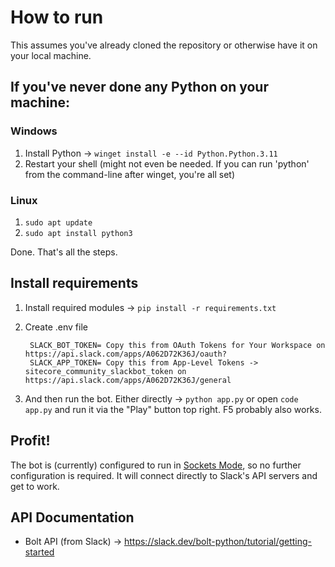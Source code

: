 # How to run
This assumes you've already cloned the repository or otherwise have it on your local machine.

## If you've never done any Python on your machine:

### Windows
1. Install Python -> `winget install -e --id Python.Python.3.11`
2. Restart your shell (might not even be needed. If you can run 'python' from the command-line after winget, you're all set)

### Linux
1. `sudo apt update`
2. `sudo apt install python3`

Done. That's all the steps.

## Install requirements
1. Install required modules -> `pip install -r requirements.txt`
2. Create .env file

        SLACK_BOT_TOKEN= Copy this from OAuth Tokens for Your Workspace on https://api.slack.com/apps/A062D72K36J/oauth?
        SLACK_APP_TOKEN= Copy this from App-Level Tokens -> sitecore_community_slackbot_token on https://api.slack.com/apps/A062D72K36J/general

3. And then run the bot. Either directly -> `python app.py` or open `code app.py` and run it via the "Play" button top right. F5 probably also works.

## Profit!
The bot is (currently) configured to run in [Sockets Mode](https://api.slack.com/apis/connections/socket), so no further configuration is required. It will connect directly to Slack's API servers and get to work.

## API Documentation

- Bolt API (from Slack) -> https://slack.dev/bolt-python/tutorial/getting-started
